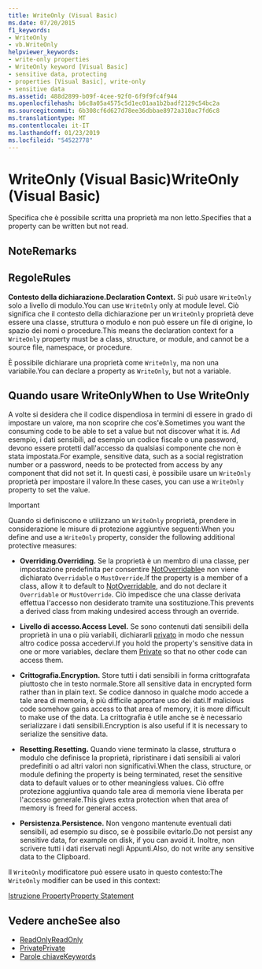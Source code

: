 ```yaml
---
title: WriteOnly (Visual Basic)
ms.date: 07/20/2015
f1_keywords:
- WriteOnly
- vb.WriteOnly
helpviewer_keywords:
- write-only properties
- WriteOnly keyword [Visual Basic]
- sensitive data, protecting
- properties [Visual Basic], write-only
- sensitive data
ms.assetid: 488d2899-b09f-4cee-92f0-6f9f9fc4f944
ms.openlocfilehash: b6c8a05a4575c5d1ec01aa1b2badf2129c54bc2a
ms.sourcegitcommit: 6b308cf6d627d78ee36dbbae8972a310ac7fd6c8
ms.translationtype: MT
ms.contentlocale: it-IT
ms.lasthandoff: 01/23/2019
ms.locfileid: "54522778"
---
```

# <a name="writeonly-visual-basic"></a><span data-ttu-id="8c80b-102">WriteOnly (Visual Basic)</span><span class="sxs-lookup"><span data-stu-id="8c80b-102">WriteOnly (Visual Basic)</span></span>
<span data-ttu-id="8c80b-103">Specifica che è possibile scritta una proprietà ma non letto.</span><span class="sxs-lookup"><span data-stu-id="8c80b-103">Specifies that a property can be written but not read.</span></span>  
  
## <a name="remarks"></a><span data-ttu-id="8c80b-104">Note</span><span class="sxs-lookup"><span data-stu-id="8c80b-104">Remarks</span></span>  
  
## <a name="rules"></a><span data-ttu-id="8c80b-105">Regole</span><span class="sxs-lookup"><span data-stu-id="8c80b-105">Rules</span></span>  
 <span data-ttu-id="8c80b-106">**Contesto della dichiarazione.**</span><span class="sxs-lookup"><span data-stu-id="8c80b-106">**Declaration Context.**</span></span> <span data-ttu-id="8c80b-107">Si può usare `WriteOnly` solo a livello di modulo.</span><span class="sxs-lookup"><span data-stu-id="8c80b-107">You can use `WriteOnly` only at module level.</span></span> <span data-ttu-id="8c80b-108">Ciò significa che il contesto della dichiarazione per un `WriteOnly` proprietà deve essere una classe, struttura o modulo e non può essere un file di origine, lo spazio dei nomi o procedure.</span><span class="sxs-lookup"><span data-stu-id="8c80b-108">This means the declaration context for a `WriteOnly` property must be a class, structure, or module, and cannot be a source file, namespace, or procedure.</span></span>  
  
 <span data-ttu-id="8c80b-109">È possibile dichiarare una proprietà come `WriteOnly`, ma non una variabile.</span><span class="sxs-lookup"><span data-stu-id="8c80b-109">You can declare a property as `WriteOnly`, but not a variable.</span></span>  
  
## <a name="when-to-use-writeonly"></a><span data-ttu-id="8c80b-110">Quando usare WriteOnly</span><span class="sxs-lookup"><span data-stu-id="8c80b-110">When to Use WriteOnly</span></span>  
 <span data-ttu-id="8c80b-111">A volte si desidera che il codice dispendiosa in termini di essere in grado di impostare un valore, ma non scoprire che cos'è.</span><span class="sxs-lookup"><span data-stu-id="8c80b-111">Sometimes you want the consuming code to be able to set a value but not discover what it is.</span></span> <span data-ttu-id="8c80b-112">Ad esempio, i dati sensibili, ad esempio un codice fiscale o una password, devono essere protetti dall'accesso da qualsiasi componente che non è stata impostata.</span><span class="sxs-lookup"><span data-stu-id="8c80b-112">For example, sensitive data, such as a social registration number or a password, needs to be protected from access by any component that did not set it.</span></span> <span data-ttu-id="8c80b-113">In questi casi, è possibile usare un `WriteOnly` proprietà per impostare il valore.</span><span class="sxs-lookup"><span data-stu-id="8c80b-113">In these cases, you can use a `WriteOnly` property to set the value.</span></span>  
  
> [!IMPORTANT]
>  <span data-ttu-id="8c80b-114">Quando si definiscono e utilizzano un `WriteOnly` proprietà, prendere in considerazione le misure di protezione aggiuntive seguenti:</span><span class="sxs-lookup"><span data-stu-id="8c80b-114">When you define and use a `WriteOnly` property, consider the following additional protective measures:</span></span>  
  
-   <span data-ttu-id="8c80b-115">**Overriding.**</span><span class="sxs-lookup"><span data-stu-id="8c80b-115">**Overriding.**</span></span> <span data-ttu-id="8c80b-116">Se la proprietà è un membro di una classe, per impostazione predefinita per consentire [NotOverridable](../../../visual-basic/language-reference/modifiers/notoverridable.md)e non viene dichiarato `Overridable` o `MustOverride`.</span><span class="sxs-lookup"><span data-stu-id="8c80b-116">If the property is a member of a class, allow it to default to [NotOverridable](../../../visual-basic/language-reference/modifiers/notoverridable.md), and do not declare it `Overridable` or `MustOverride`.</span></span> <span data-ttu-id="8c80b-117">Ciò impedisce che una classe derivata effettua l'accesso non desiderato tramite una sostituzione.</span><span class="sxs-lookup"><span data-stu-id="8c80b-117">This prevents a derived class from making undesired access through an override.</span></span>  
  
-   <span data-ttu-id="8c80b-118">**Livello di accesso.**</span><span class="sxs-lookup"><span data-stu-id="8c80b-118">**Access Level.**</span></span> <span data-ttu-id="8c80b-119">Se sono contenuti dati sensibili della proprietà in una o più variabili, dichiararli [privato](../../../visual-basic/language-reference/modifiers/private.md) in modo che nessun altro codice possa accedervi.</span><span class="sxs-lookup"><span data-stu-id="8c80b-119">If you hold the property's sensitive data in one or more variables, declare them [Private](../../../visual-basic/language-reference/modifiers/private.md) so that no other code can access them.</span></span>  
  
-   <span data-ttu-id="8c80b-120">**Crittografia.**</span><span class="sxs-lookup"><span data-stu-id="8c80b-120">**Encryption.**</span></span> <span data-ttu-id="8c80b-121">Store tutti i dati sensibili in forma crittografata piuttosto che in testo normale.</span><span class="sxs-lookup"><span data-stu-id="8c80b-121">Store all sensitive data in encrypted form rather than in plain text.</span></span> <span data-ttu-id="8c80b-122">Se codice dannoso in qualche modo accede a tale area di memoria, è più difficile apportare uso dei dati.</span><span class="sxs-lookup"><span data-stu-id="8c80b-122">If malicious code somehow gains access to that area of memory, it is more difficult to make use of the data.</span></span> <span data-ttu-id="8c80b-123">La crittografia è utile anche se è necessario serializzare i dati sensibili.</span><span class="sxs-lookup"><span data-stu-id="8c80b-123">Encryption is also useful if it is necessary to serialize the sensitive data.</span></span>  
  
-   <span data-ttu-id="8c80b-124">**Resetting.**</span><span class="sxs-lookup"><span data-stu-id="8c80b-124">**Resetting.**</span></span> <span data-ttu-id="8c80b-125">Quando viene terminato la classe, struttura o modulo che definisce la proprietà, ripristinare i dati sensibili ai valori predefiniti o ad altri valori non significativi.</span><span class="sxs-lookup"><span data-stu-id="8c80b-125">When the class, structure, or module defining the property is being terminated, reset the sensitive data to default values or to other meaningless values.</span></span> <span data-ttu-id="8c80b-126">Ciò offre protezione aggiuntiva quando tale area di memoria viene liberata per l'accesso generale.</span><span class="sxs-lookup"><span data-stu-id="8c80b-126">This gives extra protection when that area of memory is freed for general access.</span></span>  
  
-   <span data-ttu-id="8c80b-127">**Persistenza.**</span><span class="sxs-lookup"><span data-stu-id="8c80b-127">**Persistence.**</span></span> <span data-ttu-id="8c80b-128">Non vengono mantenute eventuali dati sensibili, ad esempio su disco, se è possibile evitarlo.</span><span class="sxs-lookup"><span data-stu-id="8c80b-128">Do not persist any sensitive data, for example on disk, if you can avoid it.</span></span> <span data-ttu-id="8c80b-129">Inoltre, non scrivere tutti i dati riservati negli Appunti.</span><span class="sxs-lookup"><span data-stu-id="8c80b-129">Also, do not write any sensitive data to the Clipboard.</span></span>  
  
 <span data-ttu-id="8c80b-130">Il `WriteOnly` modificatore può essere usato in questo contesto:</span><span class="sxs-lookup"><span data-stu-id="8c80b-130">The `WriteOnly` modifier can be used in this context:</span></span>  
  
 [<span data-ttu-id="8c80b-131">Istruzione Property</span><span class="sxs-lookup"><span data-stu-id="8c80b-131">Property Statement</span></span>](../../../visual-basic/language-reference/statements/property-statement.md)  
  
## <a name="see-also"></a><span data-ttu-id="8c80b-132">Vedere anche</span><span class="sxs-lookup"><span data-stu-id="8c80b-132">See also</span></span>
- [<span data-ttu-id="8c80b-133">ReadOnly</span><span class="sxs-lookup"><span data-stu-id="8c80b-133">ReadOnly</span></span>](../../../visual-basic/language-reference/modifiers/readonly.md)
- [<span data-ttu-id="8c80b-134">Private</span><span class="sxs-lookup"><span data-stu-id="8c80b-134">Private</span></span>](../../../visual-basic/language-reference/modifiers/private.md)
- [<span data-ttu-id="8c80b-135">Parole chiave</span><span class="sxs-lookup"><span data-stu-id="8c80b-135">Keywords</span></span>](../../../visual-basic/language-reference/keywords/index.md)
